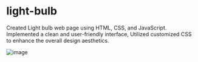 # light-bulb
Created Light bulb web page using HTML, CSS, and JavaScript. Implemented a clean and user-friendly interface, Utilized customized CSS to enhance the overall design aesthetics.

![image](https://github.com/mahsank111/light-bulb/assets/97978224/6b72c038-ffd5-484a-bbbe-80c2aff98abb)

